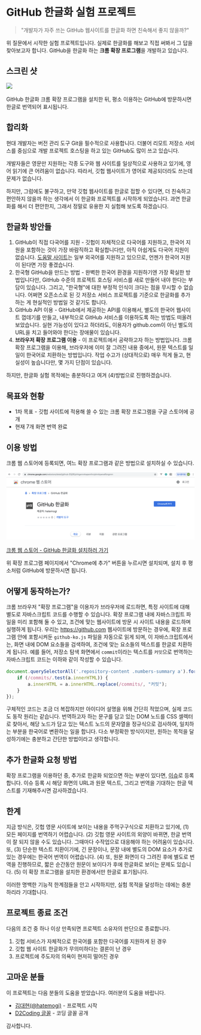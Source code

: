 # GitHub 한글화 실험 프로젝트

> "개발자가 자주 쓰는 GitHub 웹사이트를 한글화 하면 친숙해서 좋지 않을까?"

위 질문에서 시작한 실험 프로젝트입니다. 실제로 한글화를 해보고 직접 써봐서 그 답을 찾아보고자 합니다. GitHub을 한글화 하는 **크롬 확장 프로그램**을 개발하고 있습니다.

## 스크린 샷

<img src="https://github.com/hatemogi/github-ko-ext/blob/3fbd30d0ad7dd570e1f2476aab2ad9aa3a4d66a4/screenshots/project.png?raw=true">

GitHub 한글화 크롬 확장 프로그램을 설치한 뒤, 평소 이용하는 GitHub에 방문하시면 한글로 번역되어 표시됩니다.

## 합리화

현대 개발자는 버전 관리 도구 Git을 필수적으로 사용합니다. 더불어 리모트 저장소 서비스를 중심으로 개발 프로젝트 호스팅을 하고 있는 GitHub도 많이 쓰고 있습니다.

개발자들은 영문만 지원하는 각종 도구와 웹 사이트를 일상적으로 사용하고 있기에, 영어 읽기에 큰 어려움이 없습니다. 따라서, 깃헙 웹사이트가 영어로 제공되더라도 쓰는데 문제가 없습니다.

하지만, 그럼에도 불구하고, 만약 깃헙 웹사이트를 한글로 접할 수 있다면, 더 친숙하고 편안하지 않을까 하는 생각에서 이 한글화 프로젝트를 시작하게 되었습니다. 과연 한글화를 해서 더 편안한지, 그래서 정말로 유용한 지 실험해 보도록 하겠습니다.

## 한글화 방안들

1. GitHub이 직접 다국어를 지원 - 깃헙이 자체적으로 다국어를 지원하고, 한국어 지원을 포함하는 것이 가장 바람직하고 확실합니다만, 아직 아쉽게도 다국어 지원이 없습니다. [도움말 사이트](https://help.github.com)는 일부 외국어를 지원하고 있으므로, 언젠가 한국어 지원이 된다면 가장 좋겠습니다.
1. 한국형 GitHub을 만드는 방법 - 완벽한 한국어 환경을 지원하기엔 가장 확실한 방법입니다만, GitHub 수준의 프로젝트 호스팅 서비스를 새로 만들어 내야 한다는 부담이 있습니다. 그리고, "한국형"에 대한 부정적 인식이 크다는 점을 무시할 수 없습니다. 어쩌면 오픈소스로 된 깃 저장소 서비스 프로젝트를 기준으로 한글화를 추가하는 게 현실적인 방법일 것 같기도 합니다.
1. GitHub API 이용 - GitHub에서 제공하는 API를 이용해서, 별도의 한국어 웹사이트 껍데기를 만들고, 내부적으로 GitHub 서비스를 이용하도록 하는 방법도 떠올려 보았습니다. 실현 가능성이 있다고 하더라도, 이용자가 github.com이 아닌 별도의 URL을 치고 들어와야 한다는 장애물이 있습니다.
1. **브라우저 확장 프로그램 이용** - 이 프로젝트에서 공략하고자 하는 방법입니다. 크롬 확장 프로그램을 이용해, 브라우저에 이미 잘 그려진 내용 중에서, 원문 텍스트를 일일이 한국어로 치환하는 방법입니다. 작업 수고가 (상대적으로) 매우 적게 들고, 현실성이 높습니다만, 몇 가지 단점이 있습니다.

하지만, 한글화 실험 목적에는 충분하다고 여겨 (4)방법으로 진행하겠습니다.

## 목표와 현황

* 1차 목표 - 깃헙 사이트에 적용해 쓸 수 있는 크롬 확장 프로그램을 구글 스토어에 공개
* 현재  7개 화면 번역 완료

## 이용 방법

크롬 웹 스토어에 등록되면, 여느 확장 프로그램과 같은 방법으로 설치하실 수 있습니다.

![](screenshots/chrome-webstore.png)

[크롬 웹 스토어 - GitHub 한글화 설치하러 가기](https://chrome.google.com/webstore/detail/github-%ED%95%9C%EA%B8%80%ED%99%94/phhgannnkapemfnciphmbpenaflbngmm)

위 확장 프로그램 페이지에서 "Chrome에 추가" 버튼을 누르시면 설치되며, 설치 후 평소처럼 GitHub에 방문하시면 됩니다.


## 어떻게 동작하는가?

크롬 브라우저 "확장 프로그램"을 이용자가 브라우저에 로드하면, 특정 사이트에 대해 별도로 자바스크립트 코드를 수행할 수 있습니다. 확장 프로그램 내에 자바스크립트 파일을 미리 포함해 둘 수 있고, 조건에 맞는 웹사이트에 방문 시 사이트 내용을 로드하며 실행하게 됩니다. 우리는 <https://github.com> 웹사이트에 방문하는 경우에, 확장 프로그램 안에 포함시켜둔 `github-ko.js` 파일을 자동으로 읽게 되며, 이 자바스크립트에서는, 화면 내에 DOM 요소들을 검색하여, 조건에 맞는 요소들의 텍스트를 한글로 치환하게 됩니다. 예를 들어, 저장소 탐색 화면에서 `commit`이라는 텍스트를 `커밋`으로 번역하는 자바스크립트 코드는 이하와 같이 작성할 수 있습니다.

``` javascript
document.querySelectorAll('.repository-content .numbers-summary a').forEach(a => {
    if (/commits/.test(a.innerHTML)) {
        a.innerHTML = a.innerHTML.replace(/commits/, "커밋");
    }
});
```

구체적인 코드는 조금 더 복잡하지만 아이디어 설명을 위해 간단히 적었으며, 실제 코드도 동작 원리는 같습니다. 번역하고자 하는 문구를 담고 있는 DOM 노드를 CSS 셀렉터로 찾아서, 해당 노드가 담고 있는 텍스트 노드의 문자열을 정규식으로 검사하여, 일치하는 부분을 한국어로 변환하는 일을 합니다. 다소 부정확한 방식이지만, 원하는 목적을 달성하기에는 충분하고 간단한 방법이라고 생각합니다.

## 추가 한글화 요청 방법

확장 프로그램을 이용하던 중, 추가로 한글화 되었으면 하는 부분이 있다면, [이슈](https://github.com/hatemogi/github-ko-ext/issues/new)로 등록합니다. 이슈 등록 시 해당 화면의 URL과 원문 텍스트, 그리고 번역을 기대하는 한글 텍스트를 기재해주시면 감사하겠습니다.

## 한계

지금 방식은, 깃헙 영문 사이트에 보이는 내용을 주먹구구식으로 치환하고 있기에, (1) 모든 페이지를 번역하기 어렵습니다. (2) 깃헙 영문 사이트의 외양이 바뀌면, 한글 번역이 잘 되지 않을 수도 있습니다. 그때마다 수작업으로 대응해야 하는 어려움이 있습니다. 또, (3) 단순한 텍스트 치환이기에, 긴 문장이나, 문장 내에 별도의 DOM 요소가 추가로 있는 경우에는 한국어 번역이 어렵습니다. (4) 또, 원문 화면이 다 그려진 후에 별도로 번역을 진행하므로, 짧은 순간동안 원문이 보이다가 후에 한글화로 보이는 문제도 있습니다. (5) 이 확장 프로그램을 설치한 환경에서만 한글로 표기됩니다.

이러한 명백한 기능적 한계점들을 안고 시작하지만, 실험 목적을 달성하는 데에는 충분하리라 기대합니다.

## 프로젝트 종료 조건

다음의 조건 중 하나 이상 만족되면 프로젝트 소유자의 판단으로 종료합니다.

1. 깃헙 서비스가 자체적으로 한국어를 포함한 다국어를 지원하게 된 경우
1. 깃헙 웹 사이트 한글화가 무의미하다는 결론이 난 경우
1. 프로젝트에 주도자의 의욕이 현저히 떨어진 경우

## 고마운 분들

이 프로젝트는 다음 분들의 도움을 받았습니다. 여러분의 도움을 바랍니다.

* [김대현(@hatemogi)](https://github.com/hatemogi) - 프로젝트 시작
* [D2Coding 글꼴](https://github.com/naver/d2codingfont) - 코딩 글꼴 공개

감사합니다.
